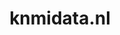 ---
layout: post
title:  "knmidata.nl"
internal_url:  "/data/knmidata.nl.html"
categories: dutchgov
---